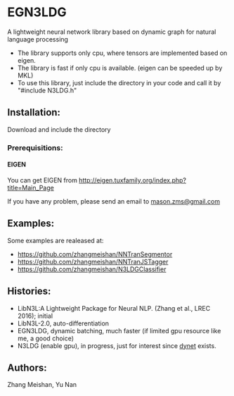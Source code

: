 EGN3LDG
===========================
A lightweight neural network library based on dynamic graph for natural language processing
* The library supports only cpu, where tensors are implemented based on eigen.
* The library is fast if only cpu is available. (eigen can be speeded up by MKL)
* To use this library, just include the directory in your code and call it by "#include N3LDG.h"
 
## Installation:
Download and include the directory
### Prerequisitions:
#### EIGEN
You can get EIGEN from http://eigen.tuxfamily.org/index.php?title=Main_Page



If you have any problem, please send an email to mason.zms@gmail.com
## Examples:
Some examples are realeased at:
* https://github.com/zhangmeishan/NNTranSegmentor
* https://github.com/zhangmeishan/NNTranJSTagger
* https://github.com/zhangmeishan/N3LDGClassifier

## Histories:
* LibN3L:A Lightweight Package for Neural NLP. (Zhang et al., LREC 2016); initial
* LibN3L-2.0, auto-differentiation
* EGN3LDG, dynamic batching, much faster (if limited gpu resource like me, a good choice)
* N3LDG (enable gpu), in progress, just for interest since [dynet](https://github.com/clab/dynet) exists.

## Authors:
Zhang Meishan, Yu Nan